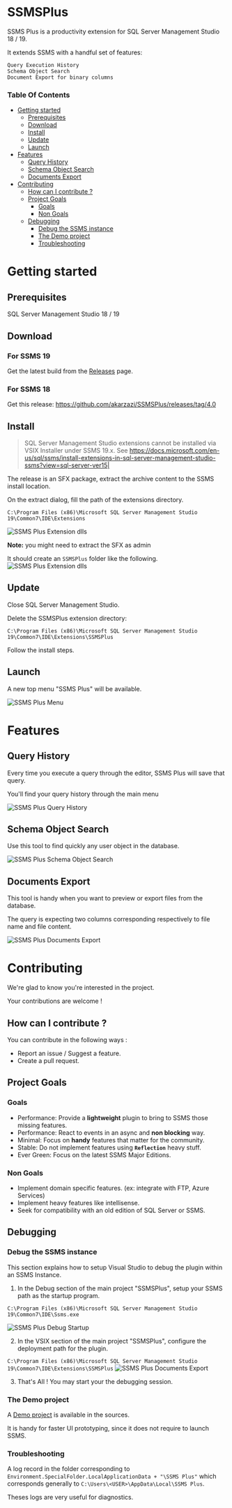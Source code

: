 # SSMSPlus
SSMS Plus is a productivity extension for SQL Server Management Studio 18 / 19.

It extends SSMS with a handful set of features:

    Query Execution History
    Schema Object Search
    Document Export for binary columns


### Table Of Contents

- [Getting started](#getting-started)
  * [Prerequisites](#prerequisites)
  * [Download](#download)
  * [Install](#install)
  * [Update](#update)
  * [Launch](#launch)
- [Features](#features)
  * [Query History](#query-history)
  * [Schema Object Search](#schema-object-search)
  * [Documents Export](#documents-export)
- [Contributing](#contributing)
  * [How can I contribute ?](#how-can-i-contribute--)
  * [Project Goals](#project-goals)
    + [Goals](#goals)
    + [Non Goals](#non-goals)
  * [Debugging](#debugging)
    + [Debug the SSMS instance](#debug-the-ssms-instance)
    + [The Demo project](#the-demo-project)
    + [Troubleshooting](#troubleshooting)


# Getting started
## Prerequisites
SQL Server Management Studio 18 / 19

## Download
### For SSMS 19

Get the latest build from the [Releases](https://github.com/akarzazi/SSMSPlus/releases) page.

### For SSMS 18

Get this release: 
https://github.com/akarzazi/SSMSPlus/releases/tag/4.0

## Install

> SQL Server Management Studio extensions cannot be installed via VSIX Installer under SSMS 19.x. See
> https://docs.microsoft.com/en-us/sql/ssms/install-extensions-in-sql-server-management-studio-ssms?view=sql-server-ver15|

The release is an SFX package, extract the archive content to the SSMS install location.

On the extract dialog, fill the path of the extensions directory.

`C:\Program Files (x86)\Microsoft SQL Server Management Studio 19\Common7\IDE\Extensions`

![SSMS Plus Extension dlls](docs/illustrations/install-sfx-extract.png?raw=true "SSMS Plus Extension dlls")

**Note:** you might need to extract the SFX as admin

It should create an `SSMSPlus` folder like the following.
![SSMS Plus Extension dlls](docs/illustrations/install-folder-screen.png?raw=true "SSMS Plus Extension dlls")

## Update

Close SQL Server Management Studio.

Delete the SSMSPlus extension directory:

`C:\Program Files (x86)\Microsoft SQL Server Management Studio 19\Common7\IDE\Extensions\SSMSPlus`

Follow the install steps.

## Launch
A new top menu "SSMS Plus" will be available.

![SSMS Plus Menu](docs/illustrations/menu-screen.png?raw=true "SSMS Plus Menu")

# Features

## Query History

Every time you execute a query through the editor, SSMS Plus will save that query.

You'll find your query history through the main menu

![SSMS Plus Query History](docs/illustrations/history-screen.png?raw=true "Query History")

## Schema Object Search

Use this tool to find quickly any user object in the database.

![SSMS Plus Schema Object Search](docs/illustrations/schema-search-screen.png?raw=true "Schema Object Search")

## Documents Export

This tool is handy when you want to preview or export files from the database.

The query is expecting two columns corresponding respectively to file name and file content.

![SSMS Plus Documents Export](docs/illustrations/document-export-screen.png?raw=true "Documents Export")

# Contributing

We're glad to know you're interested in the project.

Your contributions are welcome !

## How can I contribute ?

You can contribute in the following ways : 

* Report an issue / Suggest a feature.
* Create a pull request.

## Project Goals
### Goals
* Performance: Provide a **lightweight** plugin to bring to SSMS those missing features.
* Performance: React to events in an async and **non blocking** way.
* Minimal:  Focus on **handy** features that matter for the community.
* Stable: Do not implement features using **`Reflection`** heavy stuff.
* Ever Green: Focus on the latest SSMS Major Editions.

### Non Goals
* Implement domain specific features. (ex: integrate with FTP, Azure Services)
* Implement heavy features like intellisense.
* Seek for compatibility with an old edition of SQL Server or SSMS.


## Debugging

### Debug the SSMS instance

This section explains how to setup Visual Studio to debug the plugin within an SSMS Instance. 

1.  In the Debug section of the main project "SSMSPlus", setup your SSMS path as the startup program.

`C:\Program Files (x86)\Microsoft SQL Server Management Studio 19\Common7\IDE\Ssms.exe`

![SSMS Plus Debug Startup](docs/illustrations/debug-vs-startup.png?raw=true "Documents Export")

2.  In the VSIX section of the main project "SSMSPlus", configure the deployment path for the plugin. 

`C:\Program Files (x86)\Microsoft SQL Server Management Studio 19\Common7\IDE\Extensions\SSMSPlus`
![SSMS Plus Documents Export](docs/illustrations/debug-vs-copy-vsix.png?raw=true "Documents Export")

3. That's All ! You may start your the debugging session.

### The Demo project

A [Demo project](src/Demo) is available in the sources.

It is handy for faster UI prototyping, since it does not require to launch SSMS. 

### Troubleshooting

A log record in the folder corresponding to `Environment.SpecialFolder.LocalApplicationData + "\SSMS Plus"` which corresponds generally to `C:\Users\<USER>\AppData\Local\SSMS Plus`.

Theses logs are very useful for diagnostics.
